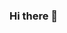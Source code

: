 ### Hi there 👋

<!--
**ABITCONSULT/ABITCONSULT** is a software developer, web developer and programmer that is well rooted in python, matlab, C, Fortran, Pascal and more. Though new to this platform but got some existing codes that has been worked on for years to share.

Get to know me more through the following

- I'm highly tech savvy and learn very first.
- 🔭 I’m currently working on Developing some softwares
- 🌱 I’m currently learning Artificial Intelligence
- 👯 I’m looking to collaborate on Artificial Intelligence and Sofwares development
- 🤔 I’m looking for help with Organization that organizes training as am ready to learn 
- 💬 Ask me about codes and proects you want me to work on
- 📫 How to reach me: +2348062457618 and abiolato92@gmail.com

-->

